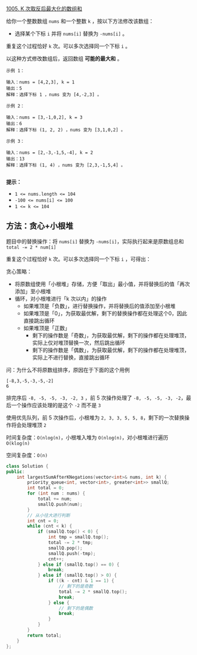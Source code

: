 [1005. K 次取反后最大化的数组和](https://leetcode-cn.com/problems/maximize-sum-of-array-after-k-negations/)

给你一个整数数组 `nums` 和一个整数 `k` ，按以下方法修改该数组：

- 选择某个下标 `i` 并将 `nums[i]` 替换为 `-nums[i]` 。

重复这个过程恰好 `k` 次。可以多次选择同一个下标 `i` 。

以这种方式修改数组后，返回数组 **可能的最大和** 。

```
示例 1：

输入：nums = [4,2,3], k = 1
输出：5
解释：选择下标 1 ，nums 变为 [4,-2,3] 。

示例 2：

输入：nums = [3,-1,0,2], k = 3
输出：6
解释：选择下标 (1, 2, 2) ，nums 变为 [3,1,0,2] 。

示例 3：

输入：nums = [2,-3,-1,5,-4], k = 2
输出：13
解释：选择下标 (1, 4) ，nums 变为 [2,3,-1,5,4] 。
 
```

**提示：**

- `1 <= nums.length <= 104`
- `-100 <= nums[i] <= 100`
- `1 <= k <= 104`



## 方法：贪心+小根堆

题目中的替换操作：将 `nums[i]` 替换为 `-nums[i]`，实际执行起来是原数组总和 `total -= 2 * num[i] `

重复这个过程恰好 `k` 次。可以多次选择同一个下标 `i` ，可得出：

贪心策略：

- 将原数组使用「小根堆」存储，方便「取出」最小值，并将替换后的值「再次添加」至小根堆
- 循环，对小根堆进行「k 次以内」的操作
  - 如果堆顶是「负数」，进行替换操作，并将替换后的值添加至小根堆
  - 如果堆顶是「0」，为获取最优解，剩下的替换操作都在处理这个0，因此直接跳出循环
  - 如果堆顶是「正数」
    - 剩下的操作数是「奇数」，为获取最优解，剩下的操作都在处理堆顶，实际上仅对堆顶替换一次，然后跳出循环
    - 剩下的操作数是「偶数」，为获取最优解，剩下的操作都在处理堆顶，实际上不进行替换，直接跳出循环

问：为什么不将原数组排序，原因在于下面的这个用例

```
[-8,3,-5,-3,-5,-2]
6
```

排完序后 `-8, -5, -5, -3, -2, 3` ，前 5 次操作处理了 `-8, -5, -5, -3, -2`，最后一个操作应该处理的是这个 `-2` 而不是 `3`

使用优先队列，前 5 次操作后，小根堆为 `2, 3, 3, 5, 5, 8`，剩下的一次替换操作将会处理堆顶 `2`



时间复杂度：`O(nlog(n)`，小根堆入堆为 `O(nlog(n)`，对小根堆进行遍历 `O(klog(n)`

空间复杂度：`O(n)`

```c++
class Solution {
public:
    int largestSumAfterKNegations(vector<int>& nums, int k) {
        priority_queue<int, vector<int>, greater<int>> smallQ;
        int total = 0;
        for (int num : nums) {
            total += num;
            smallQ.push(num);
        }
        // 从小往大进行判断
        int cnt = 0;
        while (cnt < k) {
            if (smallQ.top() < 0) {
                int tmp = smallQ.top();
                total -= 2 * tmp;
                smallQ.pop();
                smallQ.push(-tmp);
                cnt++;
            } else if (smallQ.top() == 0) {
                break;
            } else if (smallQ.top() > 0) {
                if ((k - cnt) & 1 == 1) {
                    // 剩下的是奇数
                    total -= 2 * smallQ.top();
                    break;
                } else {
                    // 剩下的是偶数
                    break;
                }
            }
        }
        return total;
    }
};
```

